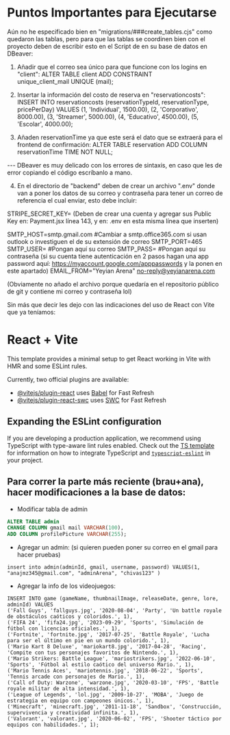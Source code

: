 # Puntos Importantes para Ejecutarse
Aún no he especificado bien en "migrations/###create_tables.cjs" como quedaron las tablas, pero para que las tablas se coordinen bien con el proyecto deben de escribir esto en el Script de <arenareservations> en su base de datos en DBeaver:
1. Añadir que el correo sea único para que funcione con los logins en "client":
ALTER TABLE client
ADD CONSTRAINT unique_client_mail UNIQUE (mail);

2. Insertar la información del costo de reserva en "reservationcosts":
INSERT INTO reservationcosts (reservationTypeId, reservationType, pricePerDay) VALUES
  (1, 'Individual', 1500.00),
  (2, 'Corporativo', 8000.00),
  (3, 'Streamer', 5000.00),
  (4, 'Educativo', 4500.00),
  (5, 'Escolar', 4000.00);

3. Añaden reservationTime ya que este será el dato que se extraerá para el frontend de confirmación:
ALTER TABLE reservation
ADD COLUMN reservationTime TIME NOT NULL;

--- DBeaver es muy delicado con los errores de sintaxis, en caso que les de error copiando el código escríbanlo a mano.


4. En el directorio de "backend" deben de crear un archivo ".env" donde van a poner los datos de su correo y contraseña para tener un correo de referencia el cual enviar, esto debe incluir:

STRIPE_SECRET_KEY= (Deben de crear una cuenta y agregar sus Public Key en: Payment.jsx línea 143, y en: .env en esta misma línea que inserten)

SMTP_HOST=smtp.gmail.com #Cambiar a smtp.office365.com si usan outlook o investiguen el de su extensión de correo
SMTP_PORT=465
SMTP_USER= #Pongan aquí su correo
SMTP_PASS= #Pongan aquí su contraseña (si su cuenta tiene autenticación en 2 pasos hagan una app password aquí: https://myaccount.google.com/apppasswords y la ponen en este apartado)
EMAIL_FROM="Yeyian Arena" <no-reply@yeyianarena.com>

(Obviamente no añado el archivo porque quedaría en el repositorio público de git y contiene mi correo y contraseña lol)

Sin más que decir les dejo con las indicaciones del uso de React con Vite que ya teníamos:

# React + Vite

This template provides a minimal setup to get React working in Vite with HMR and some ESLint rules.

Currently, two official plugins are available:

- [@vitejs/plugin-react](https://github.com/vitejs/vite-plugin-react/blob/main/packages/plugin-react) uses [Babel](https://babeljs.io/) for Fast Refresh
- [@vitejs/plugin-react-swc](https://github.com/vitejs/vite-plugin-react/blob/main/packages/plugin-react-swc) uses [SWC](https://swc.rs/) for Fast Refresh

## Expanding the ESLint configuration

If you are developing a production application, we recommend using TypeScript with type-aware lint rules enabled. Check out the [TS template](https://github.com/vitejs/vite/tree/main/packages/create-vite/template-react-ts) for information on how to integrate TypeScript and [`typescript-eslint`](https://typescript-eslint.io) in your project.


## Para correr la parte más reciente (brau+ana), hacer modificaciones a la base de datos:
- Modificar tabla de admin
```sql
ALTER TABLE admin
CHANGE COLUMN gmail mail VARCHAR(100),
ADD COLUMN profilePicture VARCHAR(255);
```

- Agregar un admin: (si quieren pueden poner su correo en el gmail para hacer pruebas)

```
insert into admin(adminId, gmail, username, password) VALUES(1, "anajmz345@gmail.com", "adminArena", "chivas123" )

```

- Agregar la info de los videojuegos:
```
INSERT INTO game (gameName, thumbnailImage, releaseDate, genre, lore, adminId) VALUES
('Fall Guys', 'fallguys.jpg', '2020-08-04', 'Party', 'Un battle royale de obstáculos caóticos y coloridos.', 1),
('FIFA 24', 'fifa24.jpg', '2023-09-29', 'Sports', 'Simulación de fútbol con licencias oficiales.', 1),
('Fortnite', 'fortnite.jpg', '2017-07-25', 'Battle Royale', 'Lucha para ser el último en pie en un mundo colorido.', 1),
('Mario Kart 8 Deluxe', 'mariokart8.jpg', '2017-04-28', 'Racing', 'Compite con tus personajes favoritos de Nintendo.', 1),
('Mario Strikers: Battle League', 'mariostrikers.jpg', '2022-06-10', 'Sports', 'Fútbol al estilo caótico del universo Mario.', 1),
('Mario Tennis Aces', 'mariotennis.jpg', '2018-06-22', 'Sports', 'Tennis arcade con personajes de Mario.', 1),
('Call of Duty: Warzone', 'warzone.jpg', '2020-03-10', 'FPS', 'Battle royale militar de alta intensidad.', 1),
('League of Legends', 'lol.jpg', '2009-10-27', 'MOBA', 'Juego de estrategia en equipo con campeones únicos.', 1),
('Minecraft', 'minecraft.jpg', '2011-11-18', 'Sandbox', 'Construcción, supervivencia y creatividad infinita.', 1),
('Valorant', 'valorant.jpg', '2020-06-02', 'FPS', 'Shooter táctico por equipos con habilidades.', 1);
```